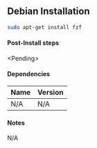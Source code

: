 ## Debian Installation

```bash
sudo apt-get install fzf
```

#### Post-Install steps

&lt;Pending&gt;

#### Dependencies

| Name | Version |
| :--- | :--- |
| N/A | N/A |

#### Notes

N/A
